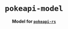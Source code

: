 <div align="center">
  <h1><code>pokeapi-model</code></h1>

  <p>
    <strong>Model for <a href="../pokeapi-rs"><code>pokeapi-rs</code></a></strong>
  </p>
</div>
